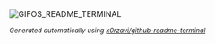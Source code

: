 
<div align="justify">
<picture>
    <source media="(prefers-color-scheme: dark)" srcset="https://i.ibb.co/SXNxSL1/output-gif.gif">
    <source media="(prefers-color-scheme: light)" srcset="https://i.ibb.co/SXNxSL1/output-gif.gif">
    <img alt="GIFOS_README_TERMINAL" src="https://i.ibb.co/SXNxSL1/output-gif.gif">
</picture>

<sub><i>Generated automatically using [x0rzavi/github-readme-terminal](https://github.com/x0rzavi/github-readme-terminal)</i></sub>

</div>
    